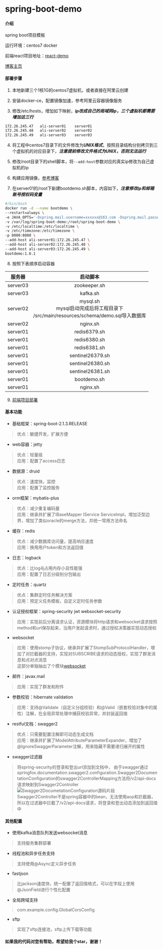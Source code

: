 # spring-boot-demo
#### 介绍

spring boot项目模板

运行环境：centos7 docker

前端react项目地址：<a href="https://gitee.com/xuelingkang/react-demo" target="_blank">react-demo</a>

<a href="https://blog.csdn.net/qq_35433926" target="_blank">博客主页</a>

#### 部署步骤
1. 本地新建三个1核1G的centos7虚拟机，或者直接在阿里云创建

2. 安装docker-ce，配置镜像加速，参考阿里云容器镜像服务

3. 修改/etc/hosts，增加如下映射，***ip改成自己的局域网ip，三个虚拟机都需要增加这三行***

```bash
172.26.245.47   ali-server01    server01
172.26.245.48   ali-server02    server02
172.26.245.49   ali-server03    server03
```

4. 将工程中centos7目录下的文件修改为***UNIX格式***，按照目录结构分别拷贝到三个虚拟机的对应目录下，***注意提前修改文件格式为UNIX，否则无法运行***

5. 修改/root目录下的shell脚本，将`--add-host`参数对应的真实ip修改为自己虚拟机的ip

6. 构建应用镜像，<a href="https://blog.csdn.net/qq_35433926/article/details/95969980" target="_blank">参考博客</a>

7. 在server01的/root下新建bootdemo.sh脚本，内容如下，***注意修改ip和邮箱账号授权码变量***

```bash
#/bin/bash
docker run -d --name bootdemo \
--restart=always \
-e JAVA_OPTS='-Dspring.mail.username=xxxxxx@163.com -Dspring.mail.password=xxxxxx' \
-v /var/log/spring-boot-demo:/root/spring-boot-demo \
-v /etc/localtime:/etc/localtime \
-v /etc/timezone:/etc/timezone \
-p 8080:8080 \
--add-host ali-server01:172.26.245.47 \
--add-host ali-server02:172.26.245.48 \
--add-host ali-server03:172.26.245.49 \
bootdemo:1.0.1
```

8. 按照下表顺序启动容器

|服务器|启动脚本|
|:-----:|:-------:|
|server03|zookeeper.sh|
|server03|kafka.sh|
|server02|mysql.sh<br>mysql启动完成后将工程目录下<br>/src/main/resources/schema/demo.sql导入数据库|
|server02|nginx.sh|
|server01|redis6379.sh|
|server01|redis6380.sh|
|server01|redis6381.sh|
|server01|sentinel26379.sh|
|server01|sentinel26380.sh|
|server01|sentinel26381.sh|
|server01|bootdemo.sh|
|server01|nginx.sh|

9. <a href="https://gitee.com/xuelingkang/react-demo" target="_blank">前端项目部署</a>

#### 基本功能

* 基础框架：spring-boot-2.1.3.RELEASE
>优点：敏捷开发，扩展方便

* web容器：jetty
>优点：轻量级<br>
应用：配置了access日志

* 数据源：druid
>优点：速度快，监控<br>
应用：配置了监控服务

* orm框架：mybatis-plus
>优点：减少重复编码量<br>
应用：继承并扩展了IBaseMapper IService ServiceImpl，增加泛型边界，增加了类似oracle的merge方法，并统一常用方法命名

* 缓存：redis
>优点：减少数据库访问量，提高响应速度<br>
应用：换用用户token和方法返回值

* 日志：logback
>优点：比log4j占用内存小且性能强<br>
应用：配置了日志分级别分包输出

* 定时任务：quartz
>优点：集群定时任务解决方案<br>
应用：预定义任务模板，自定义定时任务参数

* 认证授权框架：spring-security jwt websocket-security
>应用：实现前后分离请求认证，资源模块将http请求和websocket请求按照method和url保存起来，当用户发起请求时，通过授权决策器实现动态授权

* websocket
>应用：使用stomp子协议，继承并扩展了StompSubProtocolHandler，增加了对拦截器的支持，实现对SUBSCRIBE请求的动态授权，实现了群发消息和点对点消息<br>
这部分单独抽出了个模块<a href="https://gitee.com/xuelingkang/websocket" target="_blank">websocket</a>

* 邮件：javax.mail
>应用：实现了群发和附件

* 参数校验：hibernate validation
>应用：支持@Validate（自定义分组校验）和@Valid（嵌套校验对象中的属性）注解，在全局异常处理中捕获校验异常，并封装返回值

* restful文档：swagger2
>优点：只需要配置注解即可动态生成文档<br>
应用：继承并扩展了ModelAttributeParameterExpander，增加了@IgnoreSwaggerParameter注解，用来隐藏不需要递归展开的属性

* swagger过滤器
>将spring-security的登录和登出url添加到文档中，
由于swagger通过springfox.documentation.swagger2.configuration.Swagger2DocumentationConfiguration的swagger2ControllerMapping方法将/v2/api-docs请求映射到Swagger2Controller<br>
![Swagger2DocumetationConfiguration源码片段](https://images.gitee.com/uploads/images/2019/0724/154915_eb28248c_1672679.png "Swagger2DocumetationConfiguration.png")<br>
Swagger2Controller不是spring容器中的bean，无法使用aop和拦截器，所以在过滤器中拦截了/v2/api-docs请求，将登录和登出动态添加到返回值中

#### 其他配置
* 使用kafka消息队列发送websocket消息
>支持服务集群部署

* 线程池和异步任务支持
>支持使用@Async定义异步任务

* fastjson
>比jackson速度快，统一配置了返回值格式，可以在字段上使用@JsonField进行个性化配置

* 全局跨域支持
>com.example.config.GlobalCorsConfig

* sftp
>实现了sftp连接池，sftp上传下载等功能

#### 如果我的代码对您有帮助，希望给我个star，谢谢！
